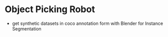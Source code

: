 # Object Picking Robot

- get synthetic datasets in coco annotation form with Blender
  for Instance Segmentation
